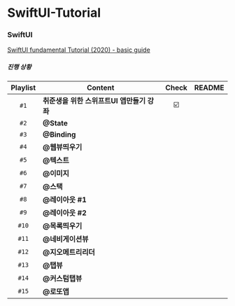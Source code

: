 # SwiftUI-Tutorial

### SwiftUI
[SwiftUI fundamental Tutorial (2020) - basic guide](https://www.youtube.com/watch?v=LiWtjXLlhYw&list=PLgOlaPUIbynqyJHiTEv7CFaXd8g5jtogT)

##### 진행 상황
|Playlist      |Content     |Check |README |   
|:------------:|----------|:----------:|:------:|
|`#1`|**취준생을 위한 스위프트UI 앱만들기 강좌**| ☑️ ||
|`#2`|**@State** | ||
|`#3`|**@Binding** | ||
|`#4`|**@웹뷰띄우기** | ||
|`#5`|**@텍스트** | ||
|`#6`|**@이미지** | ||
|`#7`|**@스택** | ||
|`#8`|**@레이아웃 #1** | ||
|`#9`|**@레이아웃 #2** | ||
|`#10`|**@목록띄우기** | ||
|`#11`|**@네비게이션뷰** | ||
|`#12`|**@지오메트리리더** | ||
|`#13`|**@탭뷰** | ||
|`#14`|**@커스텀탭뷰** | ||
|`#15`|**@로또앱** | ||
